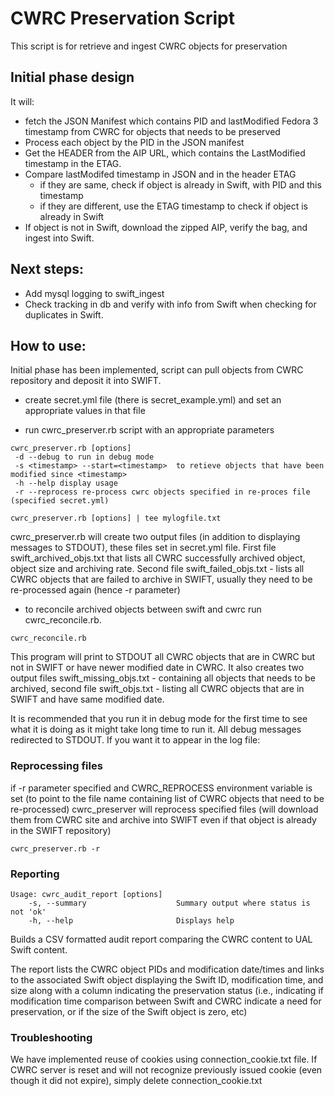 # CWRC Preservation Script
This script is for retrieve and ingest CWRC objects for preservation

## Initial phase design
It will:
- fetch the JSON Manifest which contains PID and lastModified Fedora 3 timestamp from CWRC for objects that needs to be preserved
- Process each object by the PID in the JSON manifest
- Get the HEADER from the AIP URL, which contains the LastModified timestamp in the ETAG.
- Compare lastModifed timestamp in JSON and in the header ETAG
  - if they are same, check if object is already in Swift, with PID and this timestamp
  - if they are different, use the ETAG timestamp to check if object is already in Swift
- If object is not in Swift, download the zipped AIP, verify the bag, and ingest into Swift.

## Next steps:
  - Add mysql logging to swift_ingest
  - Check tracking in db and verify with info from Swift when checking for duplicates in Swift.

## How to use:
Initial phase has been implemented, script can pull objects from CWRC repository and deposit it into SWIFT.

  - create secret.yml file (there is secret_example.yml) and set an appropriate values in that file

  - run cwrc_preserver.rb script with an appropriate parameters

```shell
cwrc_preserver.rb [options]
 -d --debug to run in debug mode
 -s <timestamp> --start=<timestamp>  to retieve objects that have been modified since <timestamp>
 -h --help display usage
 -r --reprocess re-process cwrc objects specified in re-proces file (specified secret.yml)

cwrc_preserver.rb [options] | tee mylogfile.txt
```
   cwrc_preserver.rb will create two output files (in addition to displaying messages to STDOUT), these files set in
   secret.yml file. First file swift_archived_objs.txt that lists all CWRC successfully archived object,
   object size and archiving rate. Second file swift_failed_objs.txt - lists all CWRC objects that are
   failed to archive in SWIFT, usually they need to be re-processed again (hence -r parameter)

 - to reconcile archived objects between swift and cwrc run cwrc_reconcile.rb.

```shell
cwrc_reconcile.rb
```
   This program will print to STDOUT all CWRC objects that are in CWRC but not in SWIFT or have newer modified date in CWRC.
   It also creates two output files swift_missing_objs.txt - containing all objects that needs to be archived,
   second file swift_objs.txt - listing all CWRC objects that are in SWIFT and have same modified date.

It is recommended that you run it in debug mode for the first time to see what it is doing as it might take long
time to run it. All debug messages redirected to STDOUT. If you want it to appear in the log file:

### Reprocessing files
   if -r parameter specified and CWRC_REPROCESS environment variable is set (to point to the file name containing list
   of CWRC objects that need to be re-processed) cwrc_preserver will reprocess specified files (will download them from
   CWRC site and archive into SWIFT even if that object is already in the SWIFT repository)
```shell
cwrc_preserver.rb -r
```

### Reporting

```shell
Usage: cwrc_audit_report [options]
    -s, --summary                    Summary output where status is not 'ok'
    -h, --help                       Displays help
```
Builds a CSV formatted audit report comparing the CWRC content to UAL Swift content.
    
The report lists the CWRC object PIDs and modification date/times and links to the associated Swift object displaying the Swift ID, modification time, and size along with a column indicating the preservation status (i.e., indicating if modification time comparison between Swift and CWRC indicate a need for preservation, or if the size of the Swift object is zero, etc)

### Troubleshooting

We have implemented reuse of cookies using connection_cookie.txt file. If CWRC server is reset and will not recognize
previously issued cookie (even though it did not expire), simply delete connection_cookie.txt
